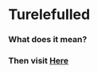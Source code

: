 # Turelefulled

<h3>What does it mean?<h3>

Then visit <a href="https://neutralme.github.io/turelefulled/">Here</a>
